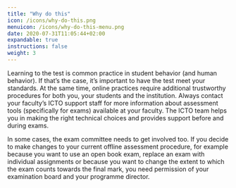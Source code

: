 ```yaml
---
title: "Why do this"
icon: /icons/why-do-this.png
menuicon: /icons/why-do-this-menu.png
date: 2020-07-31T11:05:44+02:00
expandable: true
instructions: false
weight: 3
---
```


Learning to the test is common practice in student behavior (and human behavior). If that’s the case, it’s important to have the test meet your standards. At the same time, online practices require additional trustworthy procedures for both you, your students and the institution. Always contact your faculty’s ICTO support staff for more information about assessment tools (specifically for exams) available at your faculty. The ICTO team helps you in making the right technical choices and provides support before and during exams.

In some cases, the exam committee needs to get involved too. If you decide to make changes to your current offline assessment procedure, for example because you want to use an open book exam, replace an exam with individual assignments or because you want to change the extent to which the exam counts towards the final mark, you need permission of your examination board and your programme director.
